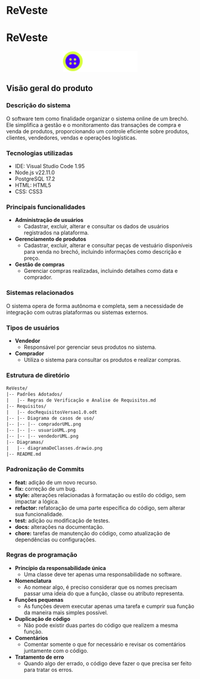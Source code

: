 # ReVeste

# ReVeste

<p align="center">
  <img src="view/imagens/revestelogo.png" alt="Logo do ReVeste" width="200">
</p>

## Visão geral do produto
### Descrição do sistema
O software tem como finalidade organizar o sistema online de um brechó. Ele simplifica a gestão e o monitoramento das transações de compra e venda de produtos, proporcionando um controle eficiente sobre produtos, clientes, vendedores, vendas e operações logísticas.

### Tecnologias utilizadas
- IDE: Visual Studio Code 1.95
- Node.js v22.11.0
- PostgreSQL 17.2
- HTML: HTML5
- CSS: CSS3

### Principais funcionalidades
- **Administração de usuários**
    - Cadastrar, excluir, alterar e consultar os dados de usuários registrados na plataforma.
- **Gerenciamento de produtos**
    - Cadastrar, excluir, alterar e consultar peças de vestuário disponíveis para venda no brechó, incluindo informações como descrição e preço.
- **Gestão de compras** 
    - Gerenciar compras realizadas, incluindo detalhes como data e comprador.

### Sistemas relacionados
O sistema opera de forma autônoma e completa, sem a necessidade de integração com outras plataformas ou sistemas externos.

### Tipos de usuários
- **Vendedor**
    - Responsável por gerenciar seus produtos no sistema.
- **Comprador**
    - Utiliza o sistema para consultar os produtos e realizar compras.

### Estrutura de diretório
```
ReVeste/
|-- Padrões Adotados/
|   |-- Regras de Verificação e Analise de Requisitos.md
|-- Requisitos/
|   |-- docRequisitosVersao1.0.odt
|-- |-- Diagrama de casos de uso/
|-- |-- |-- compradorUML.png
|-- |-- |-- usuarioUML.png
|-- |-- |-- vendedorUML.png
|-- Diagramas/
|   |-- diagramaDeClasses.drawio.png
|-- README.md
```
### Padronização de Commits

- **feat:** adição de um novo recurso.
- **fix:** correção de um bug.
- **style:** alterações relacionadas à formatação ou estilo do código, sem impactar a lógica.
- **refactor:** refatoração de uma parte específica do código, sem alterar sua funcionalidade.
- **test:** adição ou modificação de testes.
- **docs:** alterações na documentação.
- **chore:** tarefas de manutenção do código, como atualização de dependências ou configurações.

### Regras de programação

- **Princípio da responsabilidade única** 
    - Uma classe deve ter apenas uma responsabilidade no software.
- **Nomenclatura**
    - Ao nomear algo, é preciso considerar que os nomes precisam passar uma ideia do que a função, classe ou atributo representa.
- **Funções pequenas**
    -  As funções devem executar apenas uma tarefa e cumprir sua função da maneira mais simples possível.
- **Duplicação de código**
    - Não pode existir duas partes do código que realizem a mesma função.
- **Comentários**
    - Comentar somente o que for necessário e revisar os comentários juntamente com o código.
- **Tratamento de erro**
    - Quando algo der errado, o código deve fazer o que precisa ser feito para tratar os erros.


